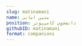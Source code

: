 ```yaml
---
slug: matinamani
name: متین امانی
position: دانشجوی کامپیوتر
githubID: matinamani
format: companions
---
```


